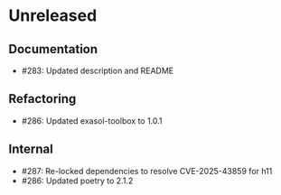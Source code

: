 # Unreleased

## Documentation

* #283: Updated description and README

## Refactoring

* #286: Updated exasol-toolbox to 1.0.1

## Internal

* #287: Re-locked dependencies to resolve CVE-2025-43859 for h11
* #286: Updated poetry to 2.1.2 